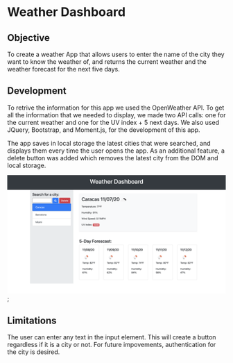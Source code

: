 # Weather Dashboard

## Objective
To create a weather App that allows users to enter the name of the city they want to know the weather of, and returns the current weather and the weather forecast for the next five days.

## Development

To retrive the information for this app we used the OpenWeather API. To get all the information that we needed to display, we made two API calls: one for the current weather and one for the UV index + 5 next days. We also used JQuery, Bootstrap, and Moment.js, for the development of this app.

The app saves in local storage the latest cities that were searched, and displays them every time the user opens the app. As an additional feature, a delete button was added which removes the latest city from the DOM and local storage.

![Weather App Screenshot](images/Weather-App.png);

## Limitations
The user can enter any text in the input element. This will create a button regardless if it is a city or not. For future impovements, authentication for the city is desired.

